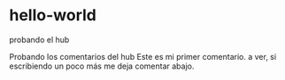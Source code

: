 # hello-world
probando el hub



Probando los comentarios del hub
Este es mi primer comentario.
a ver, si escribiendo un poco más me 
deja comentar abajo.
